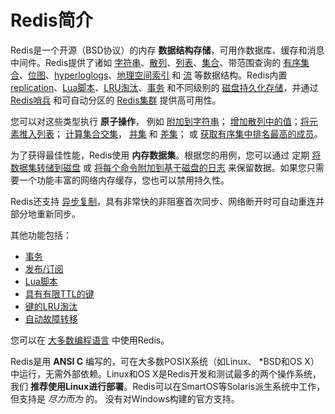 Redis简介
===

Redis是一个开源（BSD协议）的内存 **数据结构存储**，可用作数据库、缓存和消息中间件。Redis提供了诸如
[字符串](/topics/data-types-intro.md#strings)、[散列](/topics/data-types-intro.md#hashes)、[列表](/topics/data-types-intro.md#lists)、[集合](/topics/data-types-intro.md#sets)、带范围查询的 [有序集合](/topics/data-types-intro.md#sorted-sets)、[位图](/topics/data-types-intro.md#bitmaps)、[hyperloglogs](/topics/data-types-intro.md#hyperloglogs)、[地理空间索引](/commands/geoadd.md) 和 [流](/topics/streams-intro.md) 等数据结构。Redis内置 [replication](/topics/replication.md)、[Lua脚本](/commands/eval.md)、[LRU淘汰](/topics/lru-cache.md)、[事务](/topics/transactions.md) 和不同级别的 [磁盘持久化存储](/topics/persistence.md)，并通过 [Redis哨兵](/topics/sentinel.md) 和可自动分区的 [Redis集群](/topics/cluster-tutorial.md) 提供高可用性。

您可以对这些类型执行 **原子操作**，
例如 [附加到字符串](/commands/append.md)；
[增加散列中的值](/commands/hincrby.md)；[将元素推入列表](/commands/lpush.md)；
[计算集合交集](/commands/sinter.md)，
[并集](/commands/sunion.md) 和 [差集](/commands/sdiff.md)；
或
[获取有序集中排名最高的成员](/commands/zrangebyscore.md)。

为了获得最佳性能，Redis使用
**内存数据集**。根据您的用例，您可以通过
定期 [将数据集转储到磁盘](/topics/persistence.md#snapshotting)
或
[将每个命令附加到基于磁盘的日志](/topics/persistence.md#append-only-file) 来保留数据。如果您只需要一个功能丰富的网络内存缓存，您也可以禁用持久性。

Redis还支持 [异步复制](/topics/replication.md)，具有非常快的非阻塞首次同步、网络断开时可自动重连并部分地重新同步。

其他功能包括：

* [事务](/topics/transactions.md)
* [发布/订阅](/topics/pubsub.md)
* [Lua脚本](/commands/eval.md)
* [具有有限TTL的键](/commands/expire.md)
* [键的LRU淘汰](/topics/lru-cache.md)
* [自动故障转移](/topics/sentinel.md)

您可以在 [大多数编程语言](https://redis.io/clients) 中使用Redis。

Redis是用 **ANSI C** 编写的，可在大多数POSIX系统（如Linux、
\*BSD和OS X）中运行，无需外部依赖。Linux和OS X是Redis开发和测试最多的两个操作系统，我们 **推荐使用Linux进行部署**。Redis可以在SmartOS等Solaris派生系统中工作，但支持是 *尽力而为* 的。
没有对Windows构建的官方支持。
